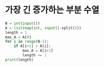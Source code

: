 # 가장 긴 증가하는 부분 수열

```python
N = int(input())
A = list(map(int, input().split()))
length = 1
max_A = A[0]
for i in range(N-1):
    if A[i+1] > A[i]:
        max_A = A[i+1]
        length += 1
print(length)
```

